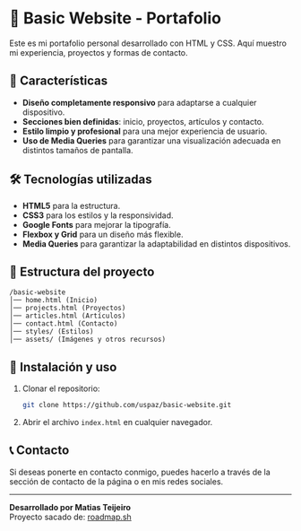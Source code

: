 # 📌 Basic Website - Portafolio

Este es mi portafolio personal desarrollado con HTML y CSS. Aquí muestro mi experiencia, proyectos y formas de contacto.

## 🚀 Características
- **Diseño completamente responsivo** para adaptarse a cualquier dispositivo.
- **Secciones bien definidas**: inicio, proyectos, artículos y contacto.
- **Estilo limpio y profesional** para una mejor experiencia de usuario.
- **Uso de Media Queries** para garantizar una visualización adecuada en distintos tamaños de pantalla.

## 🛠 Tecnologías utilizadas
- **HTML5** para la estructura.
- **CSS3** para los estilos y la responsividad.
- **Google Fonts** para mejorar la tipografía.
- **Flexbox y Grid** para un diseño más flexible.
- **Media Queries** para garantizar la adaptabilidad en distintos dispositivos.

## 📂 Estructura del proyecto
```
/basic-website
│── home.html (Inicio)  
│── projects.html (Proyectos)
│── articles.html (Artículos)
│── contact.html (Contacto)
│── styles/ (Estilos)
│── assets/ (Imágenes y otros recursos)
```

## 🔧 Instalación y uso
1. Clonar el repositorio:
   ```sh
   git clone https://github.com/uspaz/basic-website.git
   ```
2. Abrir el archivo `index.html` en cualquier navegador.


## 📞 Contacto
Si deseas ponerte en contacto conmigo, puedes hacerlo a través de la sección de contacto de la página o en mis redes sociales.

---
**Desarrollado por Matias Teijeiro**  
Proyecto sacado de: [roadmap.sh](https://roadmap.sh/projects/portfolio-website)

